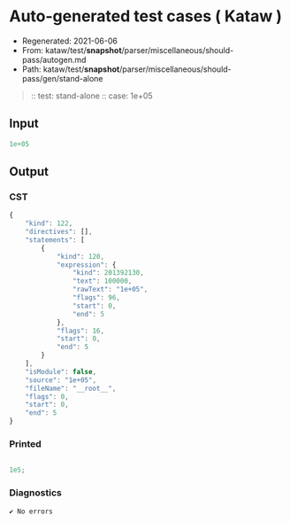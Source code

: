 # Auto-generated test cases ( Kataw )
- Regenerated: 2021-06-06
- From: kataw/test/__snapshot__/parser/miscellaneous/should-pass/autogen.md
- Path: kataw/test/__snapshot__/parser/miscellaneous/should-pass/gen/stand-alone
> :: test: stand-alone
> :: case: 1e+05
## Input

`````js
1e+05
`````
## Output

### CST

```javascript
{
    "kind": 122,
    "directives": [],
    "statements": [
        {
            "kind": 120,
            "expression": {
                "kind": 201392130,
                "text": 100000,
                "rawText": "1e+05",
                "flags": 96,
                "start": 0,
                "end": 5
            },
            "flags": 16,
            "start": 0,
            "end": 5
        }
    ],
    "isModule": false,
    "source": "1e+05",
    "fileName": "__root__",
    "flags": 0,
    "start": 0,
    "end": 5
}
```

### Printed

```javascript

1e5;
```

### Diagnostics

```javascript
✔ No errors
```

